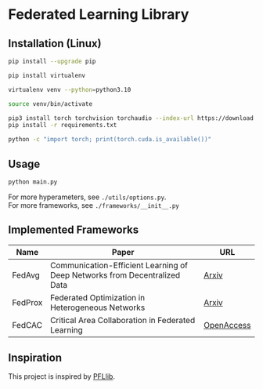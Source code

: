 # Federated Learning Library

## Installation (Linux)
```bash
pip install --upgrade pip
```
```bash
pip install virtualenv
```
```bash
virtualenv venv --python=python3.10
```
```bash
source venv/bin/activate
```
```bash
pip3 install torch torchvision torchaudio --index-url https://download.pytorch.org/whl/cu118
pip install -r requirements.txt
```
```bash
python -c "import torch; print(torch.cuda.is_available())"
```

## Usage
```bash
python main.py
```
For more hyperameters, see `./utils/options.py`.  
For more frameworks, see `./frameworks/__init__.py`

## Implemented Frameworks
| Name | Paper | URL |
|------|-------|-----|
| FedAvg | Communication-Efficient Learning of Deep Networks from Decentralized Data | [Arxiv](https://arxiv.org/abs/1602.05629) |
| FedProx | Federated Optimization in Heterogeneous Networks | [Arxiv](https://arxiv.org/abs/1812.06127) |
| FedCAC | Critical Area Collaboration in Federated Learning | [OpenAccess](https://openaccess.thecvf.com/content/ICCV2023/html/Wu_Bold_but_Cautious_Unlocking_the_Potential_of_Personalized_Federated_Learning_ICCV_2023_paper.html) |


## Inspiration
This project is inspired by [PFLlib](https://github.com/TsingZ0/PFLlib).